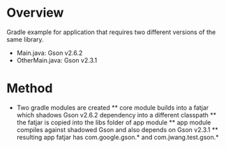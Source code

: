 # Overview

Gradle example for application that requires two different versions of the same
library.  

* Main.java: Gson v2.6.2
* OtherMain.java: Gson v2.3.1

# Method

* Two gradle modules are created
** core module builds into a fatjar which shadows Gson v2.6.2 dependency into a different classpath
** the fatjar is copied into the libs folder of app module
** app module compiles against shadowed Gson and also depends on Gson v2.3.1
** resulting app fatjar has com.google.gson.* and com.jwang.test.gson.*